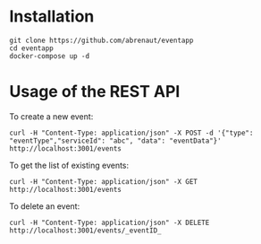 # Installation

    git clone https://github.com/abrenaut/eventapp
    cd eventapp
    docker-compose up -d

# Usage of the REST API

To create a new event:

    curl -H "Content-Type: application/json" -X POST -d '{"type": "eventType","serviceId": "abc", "data": "eventData"}' http://localhost:3001/events

To get the list of existing events:

    curl -H "Content-Type: application/json" -X GET http://localhost:3001/events

To delete an event:

    curl -H "Content-Type: application/json" -X DELETE http://localhost:3001/events/_eventID_
